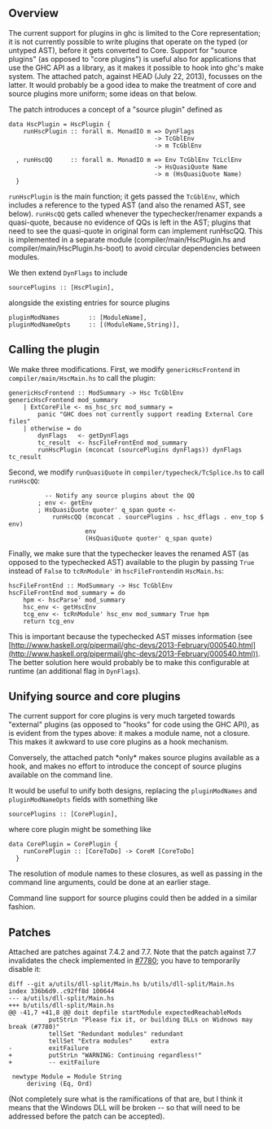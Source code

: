 ## Overview


The current support for plugins in ghc is limited to the Core representation;
it is not currently possible to write plugins that operate on the typed (or
untyped AST), before it gets converted to Core. Support for "source plugins"
(as opposed to "core plugins") is useful also for applications that use the GHC
API as a library, as it makes it possible to hook into ghc's make system. The
attached patch, against HEAD (July 22, 2013), focusses on the latter. It would
probably be a good idea to make the treatment of core and source plugins more
uniform; some ideas on that below.


The patch introduces a concept of a "source plugin" defined as 

```wiki
data HscPlugin = HscPlugin {
    runHscPlugin :: forall m. MonadIO m => DynFlags
                                        -> TcGblEnv
                                        -> m TcGblEnv

  , runHscQQ     :: forall m. MonadIO m => Env TcGblEnv TcLclEnv
                                        -> HsQuasiQuote Name
                                        -> m (HsQuasiQuote Name)
  }
```

`runHscPlugin` is the main function; it gets passed the `TcGblEnv`, which
includes a reference to the typed AST (and also the renamed AST, see below).
`runHscQQ` gets called whenever the typechecker/renamer expands a quasi-quote,
because no evidence of QQs is left in the AST; plugins that need to see the
quasi-quote in original form can implement runHscQQ. This is implemented in a
separate module (compiler/main/HscPlugin.hs and
compiler/main/HscPlugin.hs-boot) to avoid circular dependencies between
modules.


We then extend `DynFlags` to include  

```wiki
sourcePlugins :: [HscPlugin],
```


alongside the existing entries for source plugins 

```wiki
pluginModNames        :: [ModuleName],
pluginModNameOpts     :: [(ModuleName,String)],
```

## Calling the plugin


We make three modifications. First, we modify `genericHscFrontend` in `compiler/main/HscMain.hs` to call the plugin:

```wiki
genericHscFrontend :: ModSummary -> Hsc TcGblEnv
genericHscFrontend mod_summary
    | ExtCoreFile <- ms_hsc_src mod_summary =
        panic "GHC does not currently support reading External Core files"
    | otherwise = do
        dynFlags   <- getDynFlags
        tc_result  <- hscFileFrontEnd mod_summary
        runHscPlugin (mconcat (sourcePlugins dynFlags)) dynFlags tc_result
```


Second, we modify `runQuasiQuote` in `compiler/typecheck/TcSplice.hs` to call `runHscQQ`:

```wiki
          -- Notify any source plugins about the QQ
        ; env <- getEnv 
        ; HsQuasiQuote quoter' q_span quote <- 
            runHscQQ (mconcat . sourcePlugins . hsc_dflags . env_top $ env) 
                     env 
                     (HsQuasiQuote quoter' q_span quote)
```


Finally, we make sure that the typechecker leaves the renamed AST (as opposed to the typechecked AST) available to the plugin by passing `True` instead of `False` to `tcRnModule'` in `hscFileFrontend`in `HscMain.hs`:

```wiki
hscFileFrontEnd :: ModSummary -> Hsc TcGblEnv
hscFileFrontEnd mod_summary = do
    hpm <- hscParse' mod_summary
    hsc_env <- getHscEnv
    tcg_env <- tcRnModule' hsc_env mod_summary True hpm
    return tcg_env
```


This is important because the typechecked AST misses information (see [http://www.haskell.org/pipermail/ghc-devs/2013-February/000540.html](http://www.haskell.org/pipermail/ghc-devs/2013-February/000540.html)). The better solution here would probably be to make this configurable at runtime (an additional flag in `DynFlags`).

## Unifying source and core plugins


The current support for core plugins is very much targeted towards "external"
plugins (as opposed to "hooks" for code using the GHC API), as is evident from
the types above: it makes a module name, not a closure. This makes it awkward
to use core plugins as a hook mechanism.


Conversely, the attached patch \*only\* makes source plugins available as a hook,
and makes no effort to introduce the concept of source plugins available on the
command line. 


It would be useful to unify both designs, replacing the `pluginModNames` and
`pluginModNameOpts` fields with something like

```wiki
sourcePlugins :: [CorePlugin],
```


where core plugin might be something like

```wiki
data CorePlugin = CorePlugin {
    runCorePlugin :: [CoreToDo] -> CoreM [CoreToDo]
  }
```


The resolution of module names to these closures, as well as passing in the
command line arguments, could be done at an earlier stage.


Command line support for source plugins could then be added in a similar
fashion.

## Patches


Attached are patches against 7.4.2 and 7.7. Note that the patch against 7.7 invalidates the check implemented in [\#7780](https://gitlab.haskell.org//ghc/ghc/issues/7780); you have to temporarily disable it:

```wiki
diff --git a/utils/dll-split/Main.hs b/utils/dll-split/Main.hs
index 336b6d9..c92ff8d 100644
--- a/utils/dll-split/Main.hs
+++ b/utils/dll-split/Main.hs
@@ -41,7 +41,8 @@ doit depfile startModule expectedReachableMods
           putStrLn "Please fix it, or building DLLs on Widnows may break (#7780)"
           tellSet "Redundant modules" redundant
           tellSet "Extra modules"     extra
-          exitFailure
+          putStrLn "WARNING: Continuing regardless!"
+          -- exitFailure
 
 newtype Module = Module String
     deriving (Eq, Ord)
```


(Not completely sure what is the ramifications of that are, but I think it means that the Windows DLL will be broken -- so that will need to be addressed before the patch can be accepted).
